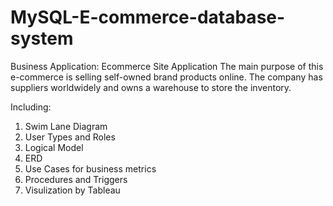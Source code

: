 # MySQL-E-commerce-database-system
Business Application: Ecommerce Site Application
The main purpose of this e-commerce is selling self-owned brand products online. The company has suppliers worldwidely and owns a warehouse to store the inventory. 

Including:
1. Swim Lane Diagram
2. User Types and Roles
3. Logical Model
4. ERD 
5. Use Cases for business metrics
6. Procedures and Triggers
7. Visulization by Tableau

